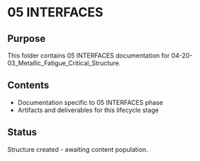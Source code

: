 # 05 INTERFACES

## Purpose
This folder contains 05 INTERFACES documentation for 04-20-03_Metallic_Fatigue_Critical_Structure.

## Contents
- Documentation specific to 05 INTERFACES phase
- Artifacts and deliverables for this lifecycle stage

## Status
Structure created - awaiting content population.
